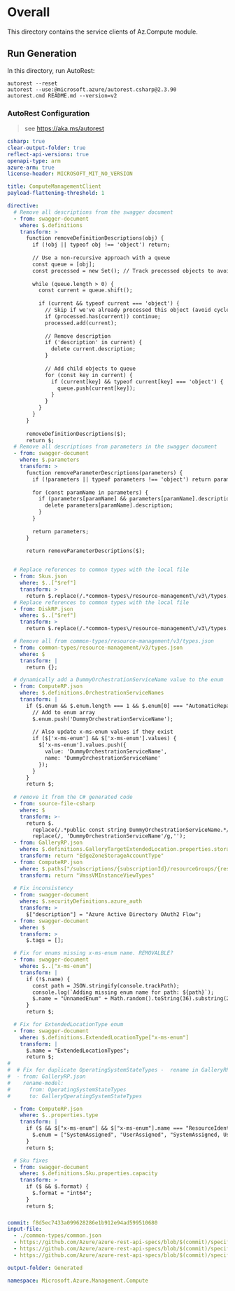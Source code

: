 ﻿# Overall
This directory contains the service clients of Az.Compute module.

## Run Generation
In this directory, run AutoRest:
```
autorest --reset
autorest --use:@microsoft.azure/autorest.csharp@2.3.90
autorest.cmd README.md --version=v2
```

### AutoRest Configuration
> see https://aka.ms/autorest

``` yaml
csharp: true
clear-output-folder: true
reflect-api-versions: true
openapi-type: arm
azure-arm: true
license-header: MICROSOFT_MIT_NO_VERSION

title: ComputeManagementClient
payload-flattening-threshold: 1

directive:
  # Remove all descriptions from the swagger document
  - from: swagger-document
    where: $.definitions
    transform: >
      function removeDefinitionDescriptions(obj) {
        if (!obj || typeof obj !== 'object') return;
        
        // Use a non-recursive approach with a queue
        const queue = [obj];
        const processed = new Set(); // Track processed objects to avoid cycles
        
        while (queue.length > 0) {
          const current = queue.shift();
          
          if (current && typeof current === 'object') {
            // Skip if we've already processed this object (avoid cycles)
            if (processed.has(current)) continue;
            processed.add(current);
            
            // Remove description
            if ('description' in current) {
              delete current.description;
            }
            
            // Add child objects to queue
            for (const key in current) {
              if (current[key] && typeof current[key] === 'object') {
                queue.push(current[key]);
              }
            }
          }
        }
      }
      
      removeDefinitionDescriptions($);
      return $;
  # Remove all descriptions from parameters in the swagger document
  - from: swagger-document
    where: $.parameters
    transform: >
      function removeParameterDescriptions(parameters) {
        if (!parameters || typeof parameters !== 'object') return parameters;
        
        for (const paramName in parameters) {
          if (parameters[paramName] && parameters[paramName].description) {
            delete parameters[paramName].description;
          }
        }
        
        return parameters;
      }
      
      return removeParameterDescriptions($);


  # Replace references to common types with the local file
  - from: Skus.json
    where: $..["$ref"]
    transform: >
      return $.replace(/.*common-types\/resource-management\/v3\/types.json.*/, './common-types/common.json')
  # Replace references to common types with the local file
  - from: DiskRP.json
    where: $..["$ref"]
    transform: >
      return $.replace(/.*common-types\/resource-management\/v3\/types.json.*/, './common-types/common.json')

  # Remove all from common-types/resource-management/v3/types.json
  - from: common-types/resource-management/v3/types.json
    where: $
    transform: |
      return {};

  # dynamically add a DummyOrchestrationServiceName value to the enum 
  - from: ComputeRP.json
    where: $.definitions.OrchestrationServiceNames
    transform: |
      if ($.enum && $.enum.length === 1 && $.enum[0] === "AutomaticRepairs") {
        // Add to enum array
        $.enum.push('DummyOrchestrationServiceName');
        
        // Also update x-ms-enum values if they exist
        if ($['x-ms-enum'] && $['x-ms-enum'].values) {
          $['x-ms-enum'].values.push({
            value: 'DummyOrchestrationServiceName',
            name: 'DummyOrchestrationServiceName'
          });
        }
      }
      return $;
    
  # remove it from the C# generated code
  - from: source-file-csharp
    where: $ 
    transform: >-
      return $.
        replace(/.*public const string DummyOrchestrationServiceName.*/g,'').
        replace(/, 'DummyOrchestrationServiceName'/g,'');
  - from: GalleryRP.json
    where: $.definitions.GalleryTargetExtendedLocation.properties.storageAccountType["x-ms-enum"].name
    transform: return "EdgeZoneStorageAccountType"
  - from: ComputeRP.json
    where: $.paths["/subscriptions/{subscriptionId}/resourceGroups/{resourceGroupName}/providers/Microsoft.Compute/virtualMachineScaleSets/{vmScaleSetName}/virtualMachines/{instanceId}"].get.parameters[?(@.name === "$expand")]["x-ms-enum"].name
    transform: return "VmssVMInstanceViewTypes"
  
  # Fix inconsistency
  - from: swagger-document
    where: $.securityDefinitions.azure_auth
    transform: >
      $["description"] = "Azure Active Directory OAuth2 Flow";
  - from: swagger-document
    where: $
    transform: >
      $.tags = [];

  # Fix for enums missing x-ms-enum name. REMOVALBLE?
  - from: swagger-document
    where: $..["x-ms-enum"]
    transform: |
      if (!$.name) {
        const path = JSON.stringify(console.trackPath);
        console.log(`Adding missing enum name for path: ${path}`);
        $.name = "UnnamedEnum" + Math.random().toString(36).substring(2, 8);
      }
      return $;

  # Fix for ExtendedLocationType enum
  - from: swagger-document
    where: $.definitions.ExtendedLocationType["x-ms-enum"]
    transform: |
      $.name = "ExtendedLocationTypes";
      return $;
#
#  # Fix for duplicate OperatingSystemStateTypes -  rename in GalleryRP.json
#  - from: GalleryRP.json
#    rename-model:
#      from: OperatingSystemStateTypes
#      to: GalleryOperatingSystemStateTypes

  - from: ComputeRP.json
    where: $..properties.type
    transform: |
      if ($ && $["x-ms-enum"] && $["x-ms-enum"].name === "ResourceIdentityType") {
        $.enum = ["SystemAssigned", "UserAssigned", "SystemAssigned, UserAssigned", "None"];
      }
      return $;

  # Sku fixes 
  - from: swagger-document
    where: $.definitions.Sku.properties.capacity
    transform: >
      if ($ && $.format) {
        $.format = "int64";
      }
      return $;
 ```
###
``` yaml
commit: f8d5ec7433a099628286e1b912e94ad599510680
input-file: 
  - ./common-types/common.json
  - https://github.com/Azure/azure-rest-api-specs/blob/$(commit)/specification/compute/resource-manager/Microsoft.Compute/ComputeRP/stable/2024-11-01/ComputeRP.json
  - https://github.com/Azure/azure-rest-api-specs/blob/$(commit)/specification/compute/resource-manager/Microsoft.Compute/DiskRP/stable/2024-03-02/DiskRP.json
  - https://github.com/Azure/azure-rest-api-specs/blob/$(commit)/specification/compute/resource-manager/Microsoft.Compute/GalleryRP/stable/2024-03-03/GalleryRP.json

output-folder: Generated

namespace: Microsoft.Azure.Management.Compute
```

<!--
  # Remove one of the duplicate SubscriptionIdParameter definitions
  - from-file: Microsoft.Compute/common-types/v1/common.json
    where: $.parameters.SubscriptionIdParameter
    transform: |
      /* keep the ARM-level definition, discard this one */
      return undefined;
  
  # Fix for SubscriptionIdParameter - simplify
  - from: swagger-document
    where: $.parameters.SubscriptionIdParameter
    transform: >
      if ($.description) {
        $.description = "The ID of the target subscription.";
      }
      return $;

  # Sku fix 
  - from: ComputeRP.json
    rename-model:
      from: Sku
      to: ComputeSku
  - from: DiskRP.json
    rename-model:
      from: Sku
      to: DiskSku
  - from: skus.json
    rename-model:
      from: Sku
      to: SkusSku
  - from: GalleryRP.json
    rename-model:
      from: Sku
      to: GallerySku
  - from: CloudserviceRP.json
    rename-model:
      from: Sku
      to: CloudServiceSku


  - from: swagger-document
    where: $.definitions.ResourceModelWithAllowedPropertySet.properties.sku
    transform: return undefined;
  
  - from: swagger-document
    where: $.definitions
    transform: |
      for (const [name,schema] of Object.entries($)) {
        if (name.endsWith('Sku') &&
            schema.allOf &&
            schema.allOf.length === 1 &&
            schema.allOf[0].$ref === '#/definitions/Sku') {
          delete schema.allOf;            // make it stand-alone
        }
      }
      return $;
  
  - from: swagger-document
    where: $.definitions.Sku
    transform: return undefined;



  - from: ComputeRP.json
    where: $.definitions.Sku
    transform: >
      $ = {
        "properties": {
          "name": {
            "type": "string"
          },
          "tier": {
            "type": "string"
          },
          "capacity": {
            "type": "integer",
            "format": "int64"
          }
        }
      };
      return $;
  - from: DiskRP.json
    where: $.definitions.Sku
    transform: >
      $ = {
        "properties": {
          "name": {
            "type": "string"
          },
          "tier": {
            "type": "string"
          },
          "capacity": {
            "type": "integer",
            "format": "int64"
          }
        }
      };
      return $;
  - from: GalleryRP.json
    where: $.definitions.Sku
    transform: >
      $ = {
        "properties": {
          "name": {
            "type": "string"
          },
          "tier": {
            "type": "string"
          },
          "capacity": {
            "type": "integer",
            "format": "int64"
          }
        }
      };
      return $;


  - from-file: DiskRP.json
    rename-model:
      from: Sku
      to: DiskSku
  - from-file: skus.json
    rename-model:
      from: Sku
      to: SkusSku
  - from-file: GalleryRP.json                     # Compute Gallery
    rename-model:
      from: Sku
      to: GallerySku
  - from-file: common-types/v1/common.json        # compute/common-types
    rename-model:
      from: Sku
      to: ComputeCommonSku
  - from-file: common-types/resource-management/v3/types.json    # ARM shared
    rename-model:
      from: Sku
      to: ArmCommonSku
  - from-file: common-types/resource-management/v1/common.json
    rename-model:
      from: Sku
      to: ArmCommonSkuv1
      # Cloud Service RP
  - from-file: cloudService.json
    rename-model:
      from: Sku
      to: CloudServiceSku  # cloud-service specific

 -->

